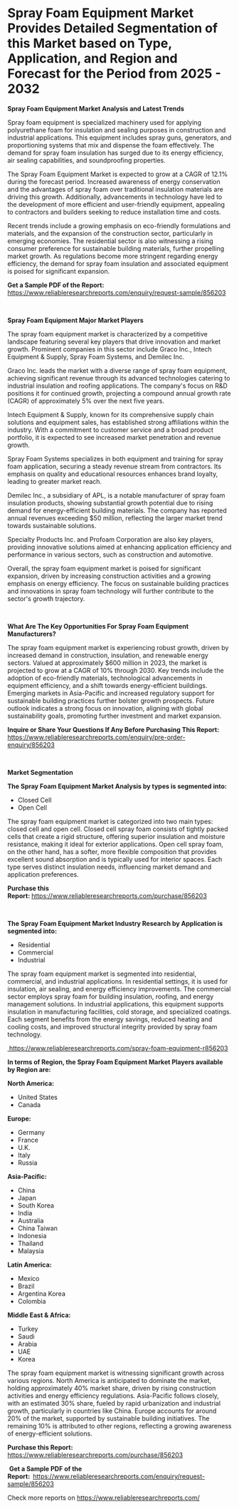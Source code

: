 <p><h1>Spray Foam Equipment Market Provides Detailed Segmentation of this Market based on Type, Application, and Region and Forecast for the Period from 2025 - 2032</h1></p><p><strong>Spray Foam Equipment Market Analysis and Latest Trends</strong></p>
<p><p>Spray foam equipment is specialized machinery used for applying polyurethane foam for insulation and sealing purposes in construction and industrial applications. This equipment includes spray guns, generators, and proportioning systems that mix and dispense the foam effectively. The demand for spray foam insulation has surged due to its energy efficiency, air sealing capabilities, and soundproofing properties. </p><p>The Spray Foam Equipment Market is expected to grow at a CAGR of 12.1% during the forecast period. Increased awareness of energy conservation and the advantages of spray foam over traditional insulation materials are driving this growth. Additionally, advancements in technology have led to the development of more efficient and user-friendly equipment, appealing to contractors and builders seeking to reduce installation time and costs.</p><p>Recent trends include a growing emphasis on eco-friendly formulations and materials, and the expansion of the construction sector, particularly in emerging economies. The residential sector is also witnessing a rising consumer preference for sustainable building materials, further propelling market growth. As regulations become more stringent regarding energy efficiency, the demand for spray foam insulation and associated equipment is poised for significant expansion.</p></p>
<p><strong>Get a Sample PDF of the Report:&nbsp;</strong> <a href="https://www.reliableresearchreports.com/enquiry/request-sample/856203?utm_campaign=3275&utm_medium=2&utm_source=Github&utm_content=ia&utm_term=08042025&utm_id=spray-foam-equipment">https://www.reliableresearchreports.com/enquiry/request-sample/856203</a></p>
<p>&nbsp;</p>
<p><strong>Spray Foam Equipment Major Market Players</strong></p>
<p><p>The spray foam equipment market is characterized by a competitive landscape featuring several key players that drive innovation and market growth. Prominent companies in this sector include Graco Inc., Intech Equipment & Supply, Spray Foam Systems, and Demilec Inc. </p><p>Graco Inc. leads the market with a diverse range of spray foam equipment, achieving significant revenue through its advanced technologies catering to industrial insulation and roofing applications. The company's focus on R&D positions it for continued growth, projecting a compound annual growth rate (CAGR) of approximately 5% over the next five years.</p><p>Intech Equipment & Supply, known for its comprehensive supply chain solutions and equipment sales, has established strong affiliations within the industry. With a commitment to customer service and a broad product portfolio, it is expected to see increased market penetration and revenue growth.</p><p>Spray Foam Systems specializes in both equipment and training for spray foam application, securing a steady revenue stream from contractors. Its emphasis on quality and educational resources enhances brand loyalty, leading to greater market reach.</p><p>Demilec Inc., a subsidiary of APL, is a notable manufacturer of spray foam insulation products, showing substantial growth potential due to rising demand for energy-efficient building materials. The company has reported annual revenues exceeding $50 million, reflecting the larger market trend towards sustainable solutions.</p><p>Specialty Products Inc. and Profoam Corporation are also key players, providing innovative solutions aimed at enhancing application efficiency and performance in various sectors, such as construction and automotive.</p><p>Overall, the spray foam equipment market is poised for significant expansion, driven by increasing construction activities and a growing emphasis on energy efficiency. The focus on sustainable building practices and innovations in spray foam technology will further contribute to the sector's growth trajectory.</p></p>
<p>&nbsp;</p>
<p><strong>What Are The Key Opportunities For Spray Foam Equipment Manufacturers?</strong></p>
<p><p>The spray foam equipment market is experiencing robust growth, driven by increased demand in construction, insulation, and renewable energy sectors. Valued at approximately $600 million in 2023, the market is projected to grow at a CAGR of 10% through 2030. Key trends include the adoption of eco-friendly materials, technological advancements in equipment efficiency, and a shift towards energy-efficient buildings. Emerging markets in Asia-Pacific and increased regulatory support for sustainable building practices further bolster growth prospects. Future outlook indicates a strong focus on innovation, aligning with global sustainability goals, promoting further investment and market expansion.</p></p>
<p><strong>Inquire or Share Your Questions If Any Before Purchasing This Report:</strong> <a href="https://www.reliableresearchreports.com/enquiry/pre-order-enquiry/856203?utm_campaign=3275&utm_medium=2&utm_source=Github&utm_content=ia&utm_term=08042025&utm_id=spray-foam-equipment">https://www.reliableresearchreports.com/enquiry/pre-order-enquiry/856203</a></p>
<p>&nbsp;</p>
<p><strong>Market Segmentation</strong></p>
<p><strong>The Spray Foam Equipment Market Analysis by types is segmented into:</strong></p>
<p><ul><li>Closed Cell</li><li>Open Cell</li></ul></p>
<p><p>The spray foam equipment market is categorized into two main types: closed cell and open cell. Closed cell spray foam consists of tightly packed cells that create a rigid structure, offering superior insulation and moisture resistance, making it ideal for exterior applications. Open cell spray foam, on the other hand, has a softer, more flexible composition that provides excellent sound absorption and is typically used for interior spaces. Each type serves distinct insulation needs, influencing market demand and application preferences.</p></p>
<p><strong>Purchase this Report:&nbsp;</strong><a href="https://www.reliableresearchreports.com/purchase/856203?utm_campaign=3275&utm_medium=2&utm_source=Github&utm_content=ia&utm_term=08042025&utm_id=spray-foam-equipment">https://www.reliableresearchreports.com/purchase/856203</a></p>
<p>&nbsp;</p>
<p><strong>The Spray Foam Equipment Market Industry Research by Application is segmented into:</strong></p>
<p><ul><li>Residential</li><li>Commercial</li><li>Industrial</li></ul></p>
<p><p>The spray foam equipment market is segmented into residential, commercial, and industrial applications. In residential settings, it is used for insulation, air sealing, and energy efficiency improvements. The commercial sector employs spray foam for building insulation, roofing, and energy management solutions. In industrial applications, this equipment supports insulation in manufacturing facilities, cold storage, and specialized coatings. Each segment benefits from the energy savings, reduced heating and cooling costs, and improved structural integrity provided by spray foam technology.</p></p>
<p><a href="https://www.reliableresearchreports.com/spray-foam-equipment-r856203?utm_campaign=3275&utm_medium=2&utm_source=Github&utm_content=ia&utm_term=08042025&utm_id=spray-foam-equipment">&nbsp;https://www.reliableresearchreports.com/spray-foam-equipment-r856203</a></p>
<p><strong>In terms of Region, the Spray Foam Equipment Market Players available by Region are:</strong></p>
<p>
    <p> <strong> North America: </strong>
        <ul>
            <li>United States</li>
            <li>Canada</li>
        </ul>
        </p> 
    <p> <strong> Europe: </strong>
        <ul>
            <li>Germany</li>
            <li>France</li>
            <li>U.K.</li>
            <li>Italy</li>
            <li>Russia</li>
        </ul>
        </p> 
    <p> <strong> Asia-Pacific: </strong>
        <ul>
            <li>China</li>
            <li>Japan</li>
            <li>South Korea</li>
            <li>India</li>
            <li>Australia</li>
            <li>China Taiwan</li>
            <li>Indonesia</li>
            <li>Thailand</li>
            <li>Malaysia</li>
        </ul>
        </p> 
    <p> <strong> Latin America: </strong>
        <ul>
            <li>Mexico</li>
            <li>Brazil</li>
            <li>Argentina Korea</li>
            <li>Colombia</li>
        </ul>
        </p> 
    <p> <strong> Middle East & Africa: </strong>
        <ul>
            <li>Turkey</li>
            <li>Saudi</li>
            <li>Arabia</li>
            <li>UAE</li>
            <li>Korea</li>
        </ul>
    </p>
    </p>
<p><p>The spray foam equipment market is witnessing significant growth across various regions. North America is anticipated to dominate the market, holding approximately 40% market share, driven by rising construction activities and energy efficiency regulations. Asia-Pacific follows closely, with an estimated 30% share, fueled by rapid urbanization and industrial growth, particularly in countries like China. Europe accounts for around 20% of the market, supported by sustainable building initiatives. The remaining 10% is attributed to other regions, reflecting a growing awareness of energy-efficient solutions.</p></p>
<p><strong>Purchase this Report: </strong><a href="https://www.reliableresearchreports.com/purchase/856203?utm_campaign=3275&utm_medium=2&utm_source=Github&utm_content=ia&utm_term=08042025&utm_id=spray-foam-equipment">https://www.reliableresearchreports.com/purchase/856203</a></p>
<p>&nbsp;<strong>Get a Sample PDF of the Report:&nbsp;&nbsp;</strong><a href="https://www.reliableresearchreports.com/enquiry/request-sample/856203?utm_campaign=3275&utm_medium=2&utm_source=Github&utm_content=ia&utm_term=08042025&utm_id=spray-foam-equipment">https://www.reliableresearchreports.com/enquiry/request-sample/856203</a></p>
<p><strong></strong></p>
<p>Check more reports on <a href="https://www.reliableresearchreports.com/?utm_campaign=3275&utm_medium=2&utm_source=Github&utm_content=ia&utm_term=08042025&utm_id=spray-foam-equipment">https://www.reliableresearchreports.com/</a></p>